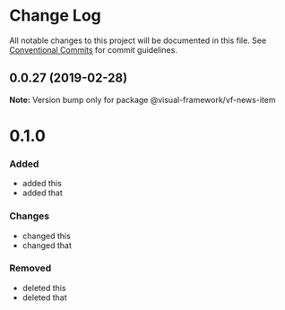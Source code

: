 # Change Log

All notable changes to this project will be documented in this file.
See [Conventional Commits](https://conventionalcommits.org) for commit guidelines.

## 0.0.27 (2019-02-28)

**Note:** Version bump only for package @visual-framework/vf-news-item





# 0.1.0

### Added
- added this
- added that

### Changes

- changed this
- changed that

### Removed

- deleted this
- deleted that
